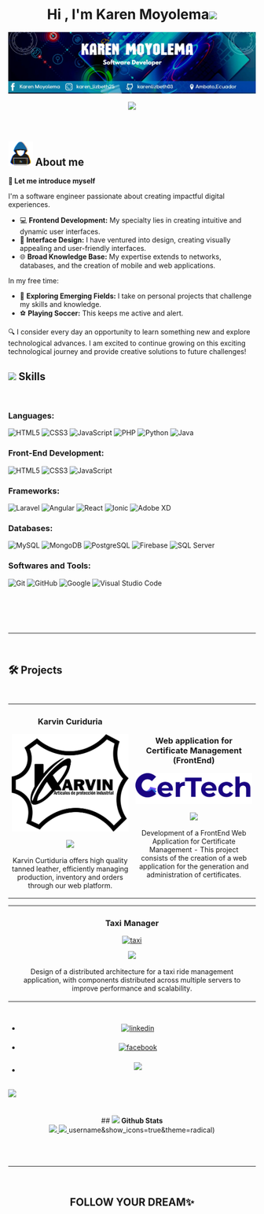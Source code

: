 
<h1 align="center"><b>Hi , I'm Karen Moyolema</b><img src="https://media.giphy.com/media/hvRJCLFzcasrR4ia7z/giphy.gif" width="35"></h1>
<!--  -->
<img src="img/portada.jpg">

<p align="center">
  <a href="https://github.com/DenverCoder1/readme-typing-svg"><img src="https://readme-typing-svg.herokuapp.com?font=Time+New+Roman&color=cyan&size=25&center=true&vCenter=true&width=600&height=100&lines=FrontEnd+Developer,;Computer+Web+Designer,;Software+Engineer,;,;Love+to+learn+new+stuffs..<3"></a>
</p>


<br>



	
## <picture><img src = "https://github.com/0xAbdulKhalid/0xAbdulKhalid/raw/main/assets/mdImages/about_me.gif" width = 50px></picture> About me

**👋 Let me introduce myself**

I'm a software engineer passionate about creating impactful digital experiences.

- 💻 **Frontend Development:** My specialty lies in creating intuitive and dynamic user interfaces.
- 🎨 **Interface Design:** I have ventured into design, creating visually appealing and user-friendly interfaces.
- 🌐 **Broad Knowledge Base:** My expertise extends to networks, databases, and the creation of mobile and web applications.

In my free time:
- 🚀 **Exploring Emerging Fields:** I take on personal projects that challenge my skills and knowledge.
- ⚽ **Playing Soccer:** This keeps me active and alert.

🔍 I consider every day an opportunity to learn something new and explore technological advances. I am excited to continue growing on this exciting technological journey and provide creative solutions to future challenges!


## <img src="https://media2.giphy.com/media/QssGEmpkyEOhBCb7e1/giphy.gif?cid=ecf05e47a0n3gi1bfqntqmob8g9aid1oyj2wr3ds3mg700bl&rid=giphy.gif" width ="25"><b> Skills</b>
<br>

<p align="center">

### **Languages**:

![HTML5](https://img.shields.io/badge/HTML5%20-%23E34F26.svg?style=for-the-badge&logo=html5&logoColor=white)
![CSS3](https://img.shields.io/badge/CSS%20-%231572B6.svg?style=for-the-badge&logo=css3&logoColor=white)
![JavaScript](https://img.shields.io/badge/JavaScript%20-%23F7DF1E.svg?style=for-the-badge&logo=javascript&logoColor=black)
![PHP](https://img.shields.io/badge/PHP%20-%23777BB4.svg?style=for-the-badge&logo=php&logoColor=white)
![Python](https://img.shields.io/badge/Python%20-%2314354C.svg?style=for-the-badge&logo=python&logoColor=white)
![Java](https://img.shields.io/badge/Java%20-%23007396.svg?style=for-the-badge&logo=java&logoColor=white)

### **Front-End Development**:

![HTML5](https://img.shields.io/badge/HTML5%20-%23E34F26.svg?style=for-the-badge&logo=html5&logoColor=white)
![CSS3](https://img.shields.io/badge/CSS%20-%231572B6.svg?style=for-the-badge&logo=css3&logoColor=white)
![JavaScript](https://img.shields.io/badge/JavaScript%20-%23F7DF1E.svg?style=for-the-badge&logo=javascript&logoColor=black)

### **Frameworks**:

![Laravel](https://img.shields.io/badge/Laravel%20-%23FF2D20.svg?style=for-the-badge&logo=laravel&logoColor=white)
![Angular](https://img.shields.io/badge/Angular%20-%23DD0031.svg?style=for-the-badge&logo=angular&logoColor=white)
![React](https://img.shields.io/badge/React%20-%2361DAFB.svg?style=for-the-badge&logo=react&logoColor=black)
![Ionic](https://img.shields.io/badge/Ionic%20-%234A8FFF.svg?style=for-the-badge&logo=ionic&logoColor=white)
![Adobe XD](https://img.shields.io/badge/Adobe%20XD%20-%23FF61F6.svg?style=for-the-badge&logo=adobe-xd&logoColor=white)

### **Databases**:

![MySQL](https://img.shields.io/badge/MySQL-%2300f.svg?style=for-the-badge&logo=mysql&logoColor=white)
![MongoDB](https://img.shields.io/badge/MongoDB-%2347A248.svg?style=for-the-badge&logo=mongodb&logoColor=white)
![PostgreSQL](https://img.shields.io/badge/PostgreSQL-%23316192.svg?style=for-the-badge&logo=postgresql&logoColor=white)
![Firebase](https://img.shields.io/badge/Firebase-%23FFCA28.svg?style=for-the-badge&logo=firebase&logoColor=white)
![SQL Server](https://img.shields.io/badge/SQL%20Server-%23CC2927.svg?style=for-the-badge&logo=microsoft-sql-server&logoColor=white)


### **Softwares and Tools**:

![Git](https://img.shields.io/badge/git-%23F05033.svg?style=for-the-badge&logo=git&logoColor=white)
![GitHub](https://img.shields.io/badge/github-%23121011.svg?style=for-the-badge&logo=github&logoColor=white)
![Google](https://img.shields.io/badge/google-%234285F4.svg?style=for-the-badge&logo=google&logoColor=white)
![Visual Studio Code](https://img.shields.io/badge/Visual%20Studio%20Code-0078d7.svg?style=for-the-badge&logo=visual-studio-code&logoColor=white)

<br>

</p>

<br>
<br>

-----

<br>

## 🛠️ **Projects**
<br>
<table>
<tr>
<td width="50%">
  <h3 align="center">Karvin Curiduria</h3>
  <div align="center">
    <a href="https://dev-karvin-curtiduria.pantheonsite.io/" target="_blank"><img src="img/Karvin.png" width="400" alt="EasyFact"></a>
    <p>
      <a href="https://dev-karvin-curtiduria.pantheonsite.io/" target="_blank">
        <img src="https://img.shields.io/badge/CODE-80ffaa?style=for-the-badge&logo=github&logoColor=black">
      </a>
    </p>
    <p>Karvin Curtiduria offers high quality tanned leather, efficiently managing production, inventory and orders through our web platform.</p>
  </div>                
</td>

<td width="50%">
  <br>
  <h3 align="center">Web application for Certificate Management (FrontEnd)</h3>
  <div align="center">
    <a href="https://github.com/karenlizbeth03/Web-application-for-Certificate-Management-FrontEnd-" target="_blank"><img src="img/Certech.png" width="400" alt="CerTech"></a>
    <br>
    <p>
      <a href="https://github.com/jojeda517/Certech-BackEnd" target="_blank">
        <img src="https://img.shields.io/badge/CODE-80ffaa?style=for-the-badge&logo=github&logoColor=black">
      </a>
    </p>
    <p>Development of a FrontEnd Web Application for Certificate Management - This project consists of the creation of a web application for the generation and administration of certificates.</p>
  </div>   
</td> 
</table>   
<table>
<tr>
<td width="50%">
  <h3 align="center">Taxi Manager</h3>
  <div align="center">
    <a href="https://github.com/karenlizbeth03/Taxi-Manager" target="_blank"><img src="img/projects/Taxi.png" width="400" alt="taxi"></a>
    <p>
      <a href="https://github.com/karenlizbeth03/Taxi-Manager" target="_blank">
        <img src="https://img.shields.io/badge/CODE-80ffaa?style=for-the-badge&logo=github&logoColor=black">
      </a>
    </p>
    <p>Design of a distributed architecture for a taxi ride management application, with components distributed across multiple servers to improve performance and scalability.</p>
  </div>                
</td>
</table> 


<br>

<div align='center'>

<ul>

<li>
<a href="https://www.linkedin.com/in/karen-moyolema-871013224/" target="_blank">
<img src="https://img.shields.io/badge/linkedin:  KarenMoyolema-%2300acee.svg?color=405DE6&style=for-the-badge&logo=linkedin&logoColor=white" alt=linkedin style="margin-bottom: 5px;"/>
</a>
</li>

<br>

<li>
<a href="https://www.facebook.com/karen.moyolema.71" target="_blank">
<img src="https://img.shields.io/badge/facebook:  KarenMoyolema-%2300acee.svg?color=1DA1F2&style=for-the-badge&logo=twitter&logoColor=white" alt=facebook style="margin-bottom: 5px;"/>
</a>
</li>

<br>

<li>
<a href="https://www.instagram.com/karen_lizbeth25/" target="_blank">
<img src="https://img.shields.io/badge/instagram:  KarenMoyolema-%23EA4335.svg?style=for-the-badge&logo=gmail&logoColor=white" t=instagram style="margin-bottom: 5px;" />
</a>
</li>
	
</ul>
</div>

<br>
<img src="https://user-images.githubusercontent.com/73097560/115834477-dbab4500-a447-11eb-908a-139a6edaec5c.gif">
<br>
<br>
<br>

<div align='center'>
## <img src="https://media.giphy.com/media/iY8CRBdQXODJSCERIr/giphy.gif" width="35"><b> Github Stats </b>
<br>

<div align="center">
<a href="https://github.com/karenlizbeth03">
  <img height="180em" src="https://github-readme-stats-eight-theta.vercel.app/api?username=karenlizbeth03&show_icons=true&theme=algolia&include_all_commits=true&count_private=true"/>
  <img height="180em" src="https://github-readme-stats-eight-theta.vercel.app/api/top-langs/?username=karenlizbeth03&layout=compact&langs_count=8&theme=algolia"/>
</a>username&show_icons=true&theme=radical)

</a>
</div>

<br>
<br>
<br>

-----
<br>

## <b>FOLLOW YOUR DREAM✨</b>

</div>
<br>
<br>

